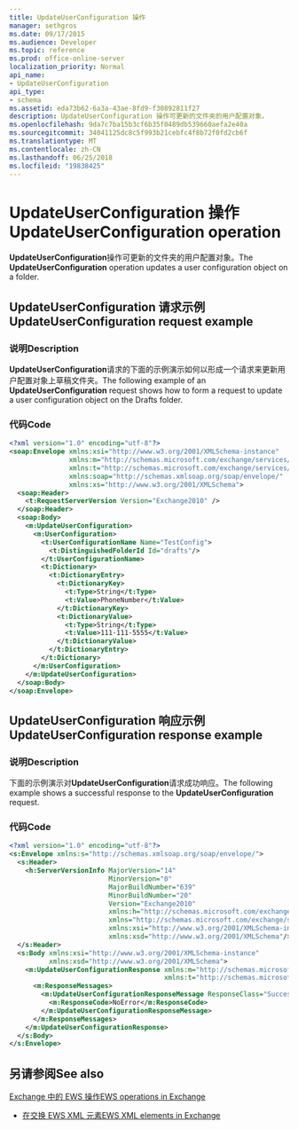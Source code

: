 ```yaml
---
title: UpdateUserConfiguration 操作
manager: sethgros
ms.date: 09/17/2015
ms.audience: Developer
ms.topic: reference
ms.prod: office-online-server
localization_priority: Normal
api_name:
- UpdateUserConfiguration
api_type:
- schema
ms.assetid: eda73b62-6a3a-43ae-8fd9-f30892811f27
description: UpdateUserConfiguration 操作可更新的文件夹的用户配置对象。
ms.openlocfilehash: 9da7c7ba15b3cf6b35f0489db539660aefa2e40a
ms.sourcegitcommit: 34041125dc8c5f993b21cebfc4f8b72f0fd2cb6f
ms.translationtype: MT
ms.contentlocale: zh-CN
ms.lasthandoff: 06/25/2018
ms.locfileid: "19838425"
---
```

# <a name="updateuserconfiguration-operation"></a><span data-ttu-id="c2200-103">UpdateUserConfiguration 操作</span><span class="sxs-lookup"><span data-stu-id="c2200-103">UpdateUserConfiguration operation</span></span>

<span data-ttu-id="c2200-104">**UpdateUserConfiguration**操作可更新的文件夹的用户配置对象。</span><span class="sxs-lookup"><span data-stu-id="c2200-104">The **UpdateUserConfiguration** operation updates a user configuration object on a folder.</span></span> 
  
## <a name="updateuserconfiguration-request-example"></a><span data-ttu-id="c2200-105">UpdateUserConfiguration 请求示例</span><span class="sxs-lookup"><span data-stu-id="c2200-105">UpdateUserConfiguration request example</span></span>

### <a name="description"></a><span data-ttu-id="c2200-106">说明</span><span class="sxs-lookup"><span data-stu-id="c2200-106">Description</span></span>

<span data-ttu-id="c2200-107">**UpdateUserConfiguration**请求的下面的示例演示如何以形成一个请求来更新用户配置对象上草稿文件夹。</span><span class="sxs-lookup"><span data-stu-id="c2200-107">The following example of an **UpdateUserConfiguration** request shows how to form a request to update a user configuration object on the Drafts folder.</span></span> 
  
### <a name="code"></a><span data-ttu-id="c2200-108">代码</span><span class="sxs-lookup"><span data-stu-id="c2200-108">Code</span></span>

```XML
<?xml version="1.0" encoding="utf-8"?>
<soap:Envelope xmlns:xsi="http://www.w3.org/2001/XMLSchema-instance"
               xmlns:m="http://schemas.microsoft.com/exchange/services/2006/messages"
               xmlns:t="http://schemas.microsoft.com/exchange/services/2006/types"
               xmlns:soap="http://schemas.xmlsoap.org/soap/envelope/"
               xmlns:xs="http://www.w3.org/2001/XMLSchema">
  <soap:Header>
    <t:RequestServerVersion Version="Exchange2010" />
  </soap:Header>
  <soap:Body>
    <m:UpdateUserConfiguration>
      <m:UserConfiguration>
        <t:UserConfigurationName Name="TestConfig">
          <t:DistinguishedFolderId Id="drafts"/>
        </t:UserConfigurationName>
        <t:Dictionary>
          <t:DictionaryEntry>
            <t:DictionaryKey>
              <t:Type>String</t:Type>
              <t:Value>PhoneNumber</t:Value>
            </t:DictionaryKey>
            <t:DictionaryValue>
              <t:Type>String</t:Type>
              <t:Value>111-111-5555</t:Value>
            </t:DictionaryValue>
          </t:DictionaryEntry>
        </t:Dictionary>
      </m:UserConfiguration>
    </m:UpdateUserConfiguration>
  </soap:Body>
</soap:Envelope>
```

## <a name="updateuserconfiguration-response-example"></a><span data-ttu-id="c2200-109">UpdateUserConfiguration 响应示例</span><span class="sxs-lookup"><span data-stu-id="c2200-109">UpdateUserConfiguration response example</span></span>

### <a name="description"></a><span data-ttu-id="c2200-110">说明</span><span class="sxs-lookup"><span data-stu-id="c2200-110">Description</span></span>

<span data-ttu-id="c2200-111">下面的示例演示对**UpdateUserConfiguration**请求成功响应。</span><span class="sxs-lookup"><span data-stu-id="c2200-111">The following example shows a successful response to the **UpdateUserConfiguration** request.</span></span> 
  
### <a name="code"></a><span data-ttu-id="c2200-112">代码</span><span class="sxs-lookup"><span data-stu-id="c2200-112">Code</span></span>

```XML
<?xml version="1.0" encoding="utf-8"?>
<s:Envelope xmlns:s="http://schemas.xmlsoap.org/soap/envelope/">
  <s:Header>
    <h:ServerVersionInfo MajorVersion="14" 
                         MinorVersion="0"
                         MajorBuildNumber="639" 
                         MinorBuildNumber="20" 
                         Version="Exchange2010" 
                         xmlns:h="http://schemas.microsoft.com/exchange/services/2006/types" 
                         xmlns="http://schemas.microsoft.com/exchange/services/2006/types" 
                         xmlns:xsi="http://www.w3.org/2001/XMLSchema-instance" 
                         xmlns:xsd="http://www.w3.org/2001/XMLSchema"/>
  </s:Header>
  <s:Body xmlns:xsi="http://www.w3.org/2001/XMLSchema-instance" 
          xmlns:xsd="http://www.w3.org/2001/XMLSchema">
    <m:UpdateUserConfigurationResponse xmlns:m="http://schemas.microsoft.com/exchange/services/2006/messages" 
                                       xmlns:t="http://schemas.microsoft.com/exchange/services/2006/types">
      <m:ResponseMessages>
        <m:UpdateUserConfigurationResponseMessage ResponseClass="Success">
          <m:ResponseCode>NoError</m:ResponseCode>
        </m:UpdateUserConfigurationResponseMessage>
      </m:ResponseMessages>
    </m:UpdateUserConfigurationResponse>
  </s:Body>
</s:Envelope>
```

## <a name="see-also"></a><span data-ttu-id="c2200-113">另请参阅</span><span class="sxs-lookup"><span data-stu-id="c2200-113">See also</span></span>



[<span data-ttu-id="c2200-114">Exchange 中的 EWS 操作</span><span class="sxs-lookup"><span data-stu-id="c2200-114">EWS operations in Exchange</span></span>](ews-operations-in-exchange.md)
  
- [<span data-ttu-id="c2200-115">在交换 EWS XML 元素</span><span class="sxs-lookup"><span data-stu-id="c2200-115">EWS XML elements in Exchange</span></span>](ews-xml-elements-in-exchange.md)

